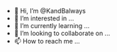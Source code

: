 - 👋 Hi, I’m @KandBalways
- 👀 I’m interested in ...
- 🌱 I’m currently learning ...
- 💞️ I’m looking to collaborate on ...
- 📫 How to reach me ...

<!---
KandBalways/KandBalways is a ✨ special ✨ repository because its `README.md` (this file) appears on your GitHub profile.
You can click the Preview link to take a look at your changes.
--->
